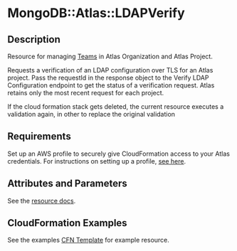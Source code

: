 # MongoDB::Atlas::LDAPVerify

## Description
Resource for managing [Teams](https://www.mongodb.com/docs/atlas/reference/api-resources-spec/#tag/LDAP-Configuration)
in Atlas Organization and Atlas Project.

Requests a verification of an LDAP configuration over TLS for an Atlas project.
Pass the requestId in the response object to the Verify LDAP Configuration endpoint to get the status of a verification request. Atlas retains only the most recent request for each project.

If the cloud formation stack gets deleted, the current resource executes a validation again, in other to replace the original validation

## Requirements

Set up an AWS profile to securely give CloudFormation access to your Atlas credentials.
For instructions on setting up a profile, [see here](/README.md#mongodb-atlas-api-keys-credential-management).

## Attributes and Parameters

See the [resource docs](./docs/README.md).

## CloudFormation Examples

See the examples [CFN Template](/examples/ldap-verify/ldap-verify.json) for example resource.
